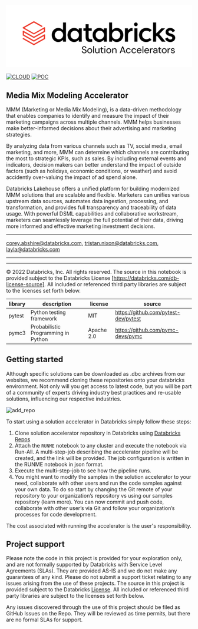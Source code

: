 ![image](https://github.com/databricks-industry-solutions/.github/raw/main/profile/solacc_logo_wide.png)

[![CLOUD](https://img.shields.io/badge/CLOUD-ALL-blue?logo=googlecloud&style=for-the-badge)](https://cloud.google.com/databricks)
[![POC](https://img.shields.io/badge/POC-10_days-green?style=for-the-badge)](https://databricks.com/try-databricks)


## Media Mix Modeling Accelerator

MMM (Marketing or Media Mix Modeling), is a data-driven methodology that enables companies to identify and measure the impact of their marketing campaigns across multiple channels.  MMM helps businesses make better-informed decisions about their advertising and marketing strategies. 

By analyzing data from various channels such as TV, social media, email marketing, and more, MMM can determine which channels are contributing the most to strategic KPIs, such as sales. By including external events and indicators, decision makers can better understand the impact of outside factors (such as holidays, economic conditions, or weather) and avoid accidently over-valuing the impact of ad spend alone.

Databricks Lakehouse offers a unified platform for building modernized MMM solutions that are scalable and flexible. Marketers can unifies various upstream data sources, automates data ingestion, processing, and transformation, and provides full transparency and traceability of data usage. With powerful DSML capabilities and collaborative workstream, marketers can seamlessly leverage the full potential of their data, driving more informed and effective marketing investment decisions. 


___
<corey.abshire@databricks.com>,  <tristan.nixon@databricks.com>,  <layla@databricks.com>

___

<arch image>

___

&copy; 2022 Databricks, Inc. All rights reserved. The source in this notebook is provided subject to the Databricks License [https://databricks.com/db-license-source].  All included or referenced third party libraries are subject to the licenses set forth below.

| library                                | description             | license    | source                                              |
|----------------------------------------|-------------------------|------------|-----------------------------------------------------|
| pytest                                 | Python testing framework      | MIT        | https://github.com/pytest-dev/pytest                      |
| pymc3 | Probabilistic Programming in Python | Apache 2.0 | https://github.com/pymc-devs/pymc |

## Getting started

Although specific solutions can be downloaded as .dbc archives from our websites, we recommend cloning these repositories onto your databricks environment. Not only will you get access to latest code, but you will be part of a community of experts driving industry best practices and re-usable solutions, influencing our respective industries. 

<img width="500" alt="add_repo" src="https://user-images.githubusercontent.com/4445837/177207338-65135b10-8ccc-4d17-be21-09416c861a76.png">

To start using a solution accelerator in Databricks simply follow these steps: 

1. Clone solution accelerator repository in Databricks using [Databricks Repos](https://www.databricks.com/product/repos)
2. Attach the `RUNME` notebook to any cluster and execute the notebook via Run-All. A multi-step-job describing the accelerator pipeline will be created, and the link will be provided. The job configuration is written in the RUNME notebook in json format. 
3. Execute the multi-step-job to see how the pipeline runs. 
4. You might want to modify the samples in the solution accelerator to your need, collaborate with other users and run the code samples against your own data. To do so start by changing the Git remote of your repository  to your organization’s repository vs using our samples repository (learn more). You can now commit and push code, collaborate with other user’s via Git and follow your organization’s processes for code development.

The cost associated with running the accelerator is the user's responsibility.


## Project support 

Please note the code in this project is provided for your exploration only, and are not formally supported by Databricks with Service Level Agreements (SLAs). They are provided AS-IS and we do not make any guarantees of any kind. Please do not submit a support ticket relating to any issues arising from the use of these projects. The source in this project is provided subject to the Databricks [License](./LICENSE). All included or referenced third party libraries are subject to the licenses set forth below.

Any issues discovered through the use of this project should be filed as GitHub Issues on the Repo. They will be reviewed as time permits, but there are no formal SLAs for support. 

